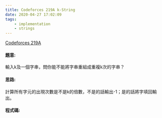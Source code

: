 ```yaml
---
title: Codeforces 219A k-String
date: 2020-04-27 17:02:09
tags:
    - implementation
    - strings
---
```

[Codeforces 219A](https://codeforces.com/problemset/problem/219/A)
<!-- more -->

#### 題意:
輸入k及一個字串，問你能不能將字串重組成重複k次的字串？

#### 思路:
計算所有字元的出現次數是不是k的倍數，不是的話輸出-1；是的話將字填回輸出。

#### 程式碼:
<script src="https://gist.github.com/Daviswww/e4e0ff8ee8a7c9e81a3b707850e14d6c.js"></script>